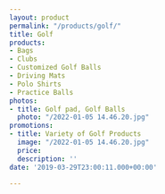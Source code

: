 ```yaml
---
layout: product
permalink: "/products/golf/"
title: Golf
products:
- Bags
- Clubs
- Customized Golf Balls
- Driving Mats
- Polo Shirts
- Practice Balls
photos:
- title: Golf pad, Golf Balls
  photo: "/2022-01-05 14.46.20.jpg"
promotions:
- title: Variety of Golf Products
  image: "/2022-01-05 14.46.20.jpg"
  price: 
  description: ''
date: '2019-03-29T23:00:11.000+00:00'

---
```

